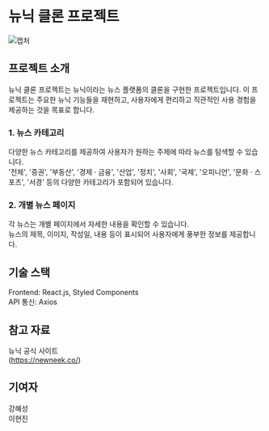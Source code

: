 # 뉴닉 클론 프로젝트
![캡처](https://github.com/Clone-Coding-Unicorn/Clone-Coding-Unicorn-FE/assets/105138020/a40f92c4-d325-4aff-9bd6-016a962c20c6)

## 프로젝트 소개
뉴닉 클론 프로젝트는 뉴닉이라는 뉴스 플랫폼의 클론을 구현한 프로젝트입니다. 이 프로젝트는 주요한 뉴닉 기능들을 재현하고, 사용자에게 편리하고 직관적인 사용 경험을 제공하는 것을 목표로 합니다.  

### 1. 뉴스 카테고리
다양한 뉴스 카테고리를 제공하여 사용자가 원하는 주제에 따라 뉴스를 탐색할 수 있습니다.  
'전체', '증권', '부동산', '경제 · 금융', '산업', '정치', '사회', '국제', '오피니언', '문화 · 스포츠', '서경' 등의 다양한 카테고리가 포함되어 있습니다.

### 2. 개별 뉴스 페이지
각 뉴스는 개별 페이지에서 자세한 내용을 확인할 수 있습니다.  
뉴스의 제목, 이미지, 작성일, 내용 등이 표시되어 사용자에게 풍부한 정보를 제공합니다.

## 기술 스택
Frontend: React.js, Styled Components  
API 통신: Axios

## 참고 자료
뉴닉 공식 사이트  
(https://newneek.co/)

## 기여자
강혜성  
이현진
